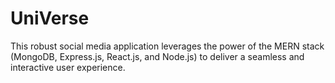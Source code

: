# UniVerse
This robust social media application leverages the power of the MERN stack (MongoDB, Express.js, React.js, and Node.js) to deliver a seamless and interactive user experience.
